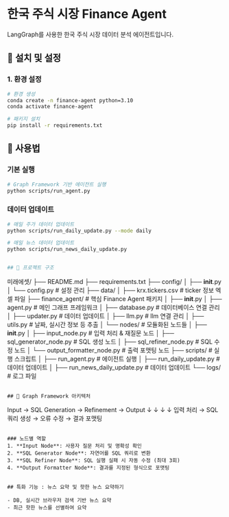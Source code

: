 # 한국 주식 시장 Finance Agent

LangGraph를 사용한 한국 주식 시장 데이터 분석 에이전트입니다.


## 🚀 설치 및 설정

### 1. 환경 설정
```bash
# 환경 생성
conda create -n finance-agent python=3.10
conda activate finance-agent

# 패키지 설치
pip install -r requirements.txt
```

## 🎯 사용법

### 기본 실행
```bash
# Graph Framework 기반 에이전트 실행
python scripts/run_agent.py
```

### 데이터 업데이트
```bash
# 매일 주가 데이터 업데이트
python scripts/run_daily_update.py --mode daily

# 매일 뉴스 데이터 업데이트
python scripts/run_news_daily_update.py


## 📁 프로젝트 구조

```
미래에셋/
├── README.md
├── requirements.txt
├── config/
│   ├── __init__.py
│   └── config.py                 # 설정 관리
├── data/
│   ├── krx.tickers.csv          # ticker 정보 엑셀 파일
├── finance_agent/               # 핵심 Finance Agent 패키지
│   ├── __init__.py
│   ├── agent.py                  # 메인 그래프 프레임워크
│   ├── database.py               # 데이터베이스 연결 관리
│   ├── updater.py                # 데이터 업데이트
│   ├── llm.py                    # llm 연결 관리
│   ├── utils.py                  # 날짜, 실시간 정보 등 추출
│   └── nodes/                    # 모듈화된 노드들
│       ├── __init__.py
│       ├── input_node.py         # 입력 처리 & 재질문 노드
│       ├── sql_generator_node.py # SQL 생성 노드
│       ├── sql_refiner_node.py   # SQL 수정 노드
│       └── output_formatter_node.py # 출력 포맷팅 노드
├── scripts/                      # 실행 스크립트
│   ├── run_agent.py             # 에이전트 실행
│   ├── run_daily_update.py      # 데이터 업데이트
│   ├── run_news_daily_update.py      # 데이터 업데이트
└── logs/                         # 로그 파일
```

## 🔧 Graph Framework 아키텍처

```
Input → SQL Generation → Refinement → Output
  ↓           ↓              ↓          ↓
입력 처리 → SQL 쿼리 생성 → 오류 수정 → 결과 포맷팅
```

### 노드별 역할
1. **Input Node**: 사용자 질문 처리 및 명확성 확인
2. **SQL Generator Node**: 자연어를 SQL 쿼리로 변환
3. **SQL Refiner Node**: SQL 실행 실패 시 자동 수정 (최대 3회)
4. **Output Formatter Node**: 결과를 지정된 형식으로 포맷팅


## 특화 기능 : 뉴스 요약 및 핫한 뉴스 요약하기

- DB, 실시간 브라우저 검색 기반 뉴스 요약
- 최근 핫한 뉴스를 선별하여 요약

